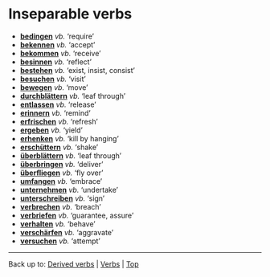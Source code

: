 # Inseparable verbs

- **[bedingen](b/be/bedingen.md)** *vb.* ‘require’
- **[bekennen](b/be/bekennen.md)** *vb.* ‘accept’
- **[bekommen](b/be/bekommen.md)** *vb.* ‘receive’
- **[besinnen](b/be/besinnen.md)** *vb.* ‘reflect’
- **[bestehen](b/be/bestehen.md)** *vb.* ‘exist, insist, consist’
- **[besuchen](b/be/besuchen.md)** *vb.* ‘visit’
- **[bewegen](b/be/bewegen.md)** *vb.* ‘move’
- **[durchblättern](d/du/durchblaettern.md)** *vb.* ‘leaf through’
- **[entlassen](e/en/entlassen.md)** *vb.* ‘release’
- **[erinnern](e/er/erinnern.md)** *vb.* ‘remind’
- **[erfrischen](e/er/erfrischen.md)** *vb.* ‘refresh’
- **[ergeben](e/er/ergeben.md)** *vb.* ‘yield’
- **[erhenken](e/er/erhenken.md)** *vb.* ‘kill by hanging’
- **[erschüttern](e/er/erschuettern.md)** *vb.* ‘shake’
- **[überblättern](ue/ueb/ueberblaettern.md)** *vb.* ‘leaf through’
- **[überbringen](ue/ueb/ueberbringen.md)** *vb.* ‘deliver’
- **[überfliegen](ue/ueb/ueberfliegen.md)** *vb.* ‘fly over’
- **[umfangen](u/um/umfangen.md)** *vb.* ‘embrace’
- **[unternehmen](u/un/unternehmen.md)** *vb.* ‘undertake’
- **[unterschreiben](u/un/unterschreiben.md)** *vb.* ‘sign’
- **[verbrechen](v/ve/verbrechen.md)** *vb.* ‘breach’
- **[verbriefen](v/ve/verbriefen.md)** *vb.* ‘guarantee, assure’
- **[verhalten](v/ve/verhalten.md)** *vb.* ‘behave’
- **[verschärfen](v/ve/verschaerfen.md)** *vb.* ‘aggravate’
- **[versuchen](v/ve/versuchen.md)** *vb.* ‘attempt’

----

Back up to: [Derived verbs](derivedVerbs.md) | [Verbs](index.md) | [Top](../index.md)
